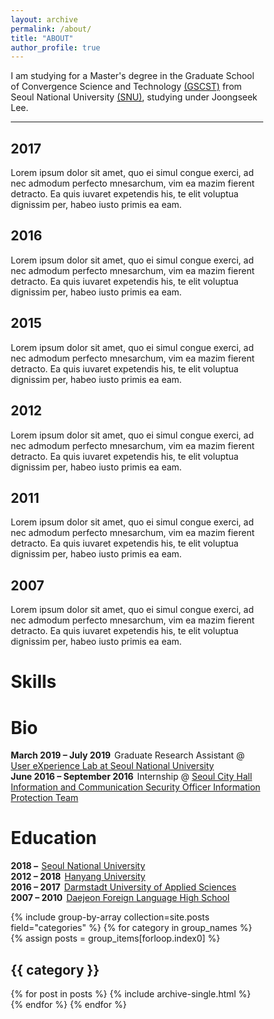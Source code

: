 ```yaml
---
layout: archive
permalink: /about/
title: "ABOUT"
author_profile: true
---
```


I am studying for a Master's degree in the Graduate School of Convergence Science and Technology [(GSCST)](http://convergence.snu.ac.kr/main/) from Seoul National University [(SNU)](http://snu.ac.kr/index.html), studying under Joongseek Lee.

---
<html>
<head>
<meta name="viewport" content="width=device-width, initial-scale=1.0">
<style>
* {
  box-sizing: border-box;
}

body {
  background-color: #ffffff;
  font-family: Helvetica, sans-serif;
}

/* The actual timeline (the vertical ruler) */
.timeline {
  position: relative;
  max-width: 1200px;
  margin: 0 auto;
}

/* The actual timeline (the vertical ruler) */
.timeline::after {
  content: '';
  position: absolute;
  width: 6px;
  background-color: black;
  top: 0;
  bottom: 0;
  left: 50%;
  margin-left: -3px;
}

/* Container around content */
.container {
  padding: 10px 40px;
  position: relative;
  background-color: inherit;
  width: 50%;
}

/* The circles on the timeline */
.container::after {
  content: '';
  position: absolute;
  width: 25px;
  height: 25px;
  right: -17px;
  background-color: white;
  border: 4px solid #FF9F55;
  top: 15px;
  border-radius: 50%;
  z-index: 1;
}

/* Place the container to the left */
.left {
  left: 0;
}

/* Place the container to the right */
.right {
  left: 50%;
}

/* Add arrows to the left container (pointing right) */
.left::before {
  content: " ";
  height: 0;
  position: absolute;
  top: 22px;
  width: 0;
  z-index: 1;
  right: 30px;
  border: medium solid white;
  border-width: 10px 0 10px 10px;
  border-color: transparent transparent transparent white;
}

/* Add arrows to the right container (pointing left) */
.right::before {
  content: " ";
  height: 0;
  position: absolute;
  top: 22px;
  width: 0;
  z-index: 1;
  left: 30px;
  border: medium solid white;
  border-width: 10px 10px 10px 0;
  border-color: transparent white transparent transparent;
}

/* Fix the circle for containers on the right side */
.right::after {
  left: -16px;
}

/* The actual content */
.content {
  padding: 20px 30px;
  background-color: white;
  position: relative;
  border-radius: 6px;
}

/* Media queries - Responsive timeline on screens less than 600px wide */
@media screen and (max-width: 600px) {
  /* Place the timelime to the left */
  .timeline::after {
  left: 31px;
  }
  
  /* Full-width containers */
  .container {
  width: 100%;
  padding-left: 70px;
  padding-right: 25px;
  }
  
  /* Make sure that all arrows are pointing leftwards */
  .container::before {
  left: 60px;
  border: medium solid white;
  border-width: 10px 10px 10px 0;
  border-color: transparent white transparent transparent;
  }

  /* Make sure all circles are at the same spot */
  .left::after, .right::after {
  left: 15px;
  }
  
  /* Make all right containers behave like the left ones */
  .right {
  left: 0%;
  }
}
</style>
</head>
<body>

<div class="timeline">
  <div class="container left">
    <div class="content">
      <h2>2017</h2>
      <p>Lorem ipsum dolor sit amet, quo ei simul congue exerci, ad nec admodum perfecto mnesarchum, vim ea mazim fierent detracto. Ea quis iuvaret expetendis his, te elit voluptua dignissim per, habeo iusto primis ea eam.</p>
    </div>
  </div>
  <div class="container right">
    <div class="content">
      <h2>2016</h2>
      <p>Lorem ipsum dolor sit amet, quo ei simul congue exerci, ad nec admodum perfecto mnesarchum, vim ea mazim fierent detracto. Ea quis iuvaret expetendis his, te elit voluptua dignissim per, habeo iusto primis ea eam.</p>
    </div>
  </div>
  <div class="container left">
    <div class="content">
      <h2>2015</h2>
      <p>Lorem ipsum dolor sit amet, quo ei simul congue exerci, ad nec admodum perfecto mnesarchum, vim ea mazim fierent detracto. Ea quis iuvaret expetendis his, te elit voluptua dignissim per, habeo iusto primis ea eam.</p>
    </div>
  </div>
  <div class="container right">
    <div class="content">
      <h2>2012</h2>
      <p>Lorem ipsum dolor sit amet, quo ei simul congue exerci, ad nec admodum perfecto mnesarchum, vim ea mazim fierent detracto. Ea quis iuvaret expetendis his, te elit voluptua dignissim per, habeo iusto primis ea eam.</p>
    </div>
  </div>
  <div class="container left">
    <div class="content">
      <h2>2011</h2>
      <p>Lorem ipsum dolor sit amet, quo ei simul congue exerci, ad nec admodum perfecto mnesarchum, vim ea mazim fierent detracto. Ea quis iuvaret expetendis his, te elit voluptua dignissim per, habeo iusto primis ea eam.</p>
    </div>
  </div>
  <div class="container right">
    <div class="content">
      <h2>2007</h2>
      <p>Lorem ipsum dolor sit amet, quo ei simul congue exerci, ad nec admodum perfecto mnesarchum, vim ea mazim fierent detracto. Ea quis iuvaret expetendis his, te elit voluptua dignissim per, habeo iusto primis ea eam.</p>
    </div>
  </div>
</div>

</body>
</html>

<div class="col">
<div class="row">
    <script src="https://cdnjs.cloudflare.com/ajax/libs/Chart.js/2.6.0/Chart.min.js"></script>
	<h1><span data-i18n="skills.my_skills">Skills</span></h1>
	<canvas id="cs" height="100" width="100"></canvas>    
	<script>
	    var ctx = document.getElementById("cs");
	    var data = {
	    labels: "Collaboration, Data Analysis, Python, HTML/CSS, C++, PM".split(","),
	    datasets: [{
	        label: "Ability",
	        backgroundColor: "rgba(179,181,198,0.2)",
	        borderColor: "#3385FF",
	        pointBackgroundColor: "#3385FF",
	        pointBorderColor: "#fff",
	        pointHoverBackgroundColor: "#3385FF",
	        pointHoverBorderColor: "#3385FF",
	        data: [95, 80, 90, 70, 70, 80]
	        }]
	    };
	    var myRadarChart = new Chart(ctx, {
	    type: 'radar',
	    data: data,
	    options: {
	        scale: {
	            responsive: true,
	            ticks: {min: 0, max: 100},
	            lineArc: false,
	            pointLabels: {fontSize: 14},
	        },
	        scaleFontSize: 0,
	        legend: {display: false},
	    }
	    });
	</script>
</div>
<div class="row">
    <h1><span data-i18n="skills.my_skills">Bio</span></h1>
	<div class="archive">
		<div class="timeline" id="timeline">
			<div class="archive-title">
				<div class="archive-year"><strong style="margin-right: 2px;">March 2019 &ndash; July 2019<i class="fa fa-clock-o" aria-hidden="true" title="Until Now"></i></strong> Graduate Research Assistant @ <a href="http://ux.snu.ac.kr/" target="_blank">User eXperience Lab at Seoul National University</a></div>
			</div>
			<div class="archive-title">
				<div class="archive-year"><strong style="margin-right: 2px;">June 2016 &ndash; September 2016</strong> Internship @ <a href="http://www.redwood-inc.com/" target="_blank">Seoul City Hall Information and Communication Security Officer Information Protection Team</a></div>
			</div>
		</div>
	</div>
</div>
<div class="row">
<div class="navy-line"></div>
<h1><span data-i18n="skills.my_skills">Education</span></h1>
	<div class="archive">
		<div class="timeline" id="timeline">
			<div class="archive-title bio">
				<div class="archive-year"><strong style="margin-right: 2px;">2018 &ndash; <i class="fa fa-clock-o" aria-hidden="true" title="Until Now"></i></strong> <a href="http://www.snu.ac.kr/">  Seoul National University</a></div>
			</div>
			<div class="archive-title bio">
				<div class="archive-year"><strong style="margin-right: 2px;">2012 &ndash; 2018</strong> <a href="http://www.hanyang.ac.kr/">Hanyang University</a></div>
			</div>
			<div class="archive-title bio">
				<div class="archive-year"><strong style="margin-right: 2px;">2016 &ndash; 2017</strong> <a href="https://h-da.com/">Darmstadt University of Applied Sciences</a></div>
			</div>
			<div class="archive-title bio">
				<div class="archive-year"><strong style="margin-right: 2px;">2007 &ndash; 2010</strong> <a href="http://djflhs.djsch.kr/main.do">Daejeon Foreign Language High School</a></div>
			</div>
		</div>
	</div>
</div>
</div>



{% include group-by-array collection=site.posts field="categories" %}
{% for category in group_names %}
  {% assign posts = group_items[forloop.index0] %}
  <h2 id="{{ category | slugify }}" class="archive__subtitle">{{ category }}</h2>
  {% for post in posts %}
    {% include archive-single.html %}
  {% endfor %}
{% endfor %}
